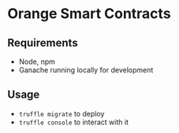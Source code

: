 # Orange Smart Contracts

## Requirements

 - Node, npm
 - Ganache running locally for development

## Usage

 - `truffle migrate` to deploy
 - `truffle console` to interact with it
